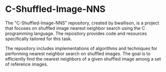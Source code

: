 # C-Shuffled-Image-NNS

The "C-Shuffled-Image-NNS" repository, created by bwallison, is a project that focuses on shuffled image nearest neighbor search using the C programming language. The repository provides code and resources specifically tailored for this task.

The repository includes implementations of algorithms and techniques for performing nearest neighbor search on shuffled images. The goal is to efficiently find the nearest neighbors of a given shuffled image among a set of reference images.


